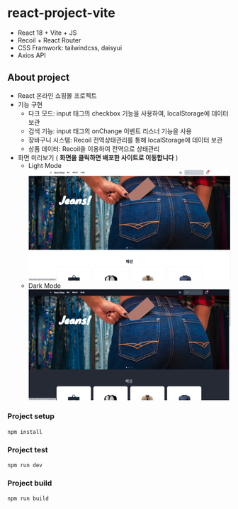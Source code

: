 # react-project-vite
- React 18 + Vite + JS
- Recoil + React Router
- CSS Framwork: tailwindcss, daisyui
- Axios API

## About project
- React 온라인 쇼핑몰 프로젝트
- 기능 구현
  - 다크 모드: input 태그의 checkbox 기능을 사용하여, localStorage에 데이터 보관
  - 검색 기능: input 태그의 onChange 이벤트 리스너 기능을 사용
  - 장바구니 시스템: Recoil 전역상태관리를 통해 localStorage에 데이터 보관
  - 상품 데이터: Recoil을 이용하여 전역으로 상태관리
- 화면 미리보기 ( **화면을 클릭하면 배포한 사이트로 이동합니다** )
  - Light Mode
[![light](./src/assets/light%20ver.png)](https://react-project-vite.vercel.app/)
  - Dark Mode
[![dark](./src/assets/dark%20ver.png)](https://react-project-vite.vercel.app/)

### Project setup
```
npm install
```

### Project test
```
npm run dev
```

### Project build
```
npm run build
```